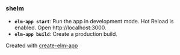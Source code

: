### shelm

- **`elm-app start`**: Run the app in development mode. Hot Reload is enabled. Open http://localhost:3000.
- **`elm-app build`**: Create a production build.

Created with [create-elm-app](https://github.com/halfzebra/create-elm-app)

